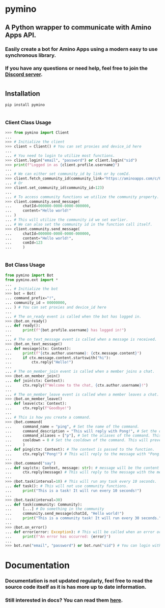 # pymino
## A Python wrapper to communicate with Amino Apps API.
### Easily create a bot for Amino Apps using a modern easy to use synchronous library.
### If you have any questions or need help, feel free to join the [Discord server](https://discord.gg/JMJpzpsMNJ).
#
## Installation
```bash
pip install pymino
```
#
### Client Class Usage
```python
>>> from pymino import Client
...
>>> # Initialize the client
>>> client = Client() # You can set proxies and device_id here
...
... # You need to login to utilize most functions.
>>> client.login("email", "password") or client.login("sid")
>>> print(f"Logged in as {client.profile.username}")
...
... # We can either set community_id by link or by comId.
>>> client.fetch_community_id(community_link="https://aminoapps.com/c/OnePiece")
... # Or
>>> client.set_community_id(community_id=123)
...
... # To access community functions we utilize the community property.
>>> client.community.send_message(
...     chatId=000000-0000-0000-000000,
...     content="Hello world!"
... )
... # This will utilize the community id we set earlier.
... # We can also set the community id in the function call itself.
>>> client.community.send_message(
...     chatId=000000-0000-0000-000000,
...     content="Hello world!",
...     comId=123
...     )
```
#
### Bot Class Usage
```python
from pymino import Bot
from pymino.ext import *
...
... # Initialize the bot
>>> bot = Bot(
... command_prefix="!",
... community_id = 00000000,
... ) # You can set proxies and device_id here
...
... # The on_ready event is called when the bot has logged in.
>>> @bot.on_ready()
... def ready():
...     print(f"{bot.profile.username} has logged in!")
...
... # The on_text_message event is called when a message is received.
>>> @bot.on_text_message()
... def message(ctx: Context):
...     print(f"{ctx.author.username}: {ctx.message.content}")
...     if ctx.message.content.startswith("hi"):
...         ctx.reply("Hello!")
...
... # The on_member_join event is called when a member joins a chat.
>>> @bot.on_member_join()
... def join(ctx: Context):
...     ctx.reply(f"Welcome to the chat, {ctx.author.username}!")
...
... # The on_member_leave event is called when a member leaves a chat.
>>> @bot.on_member_leave()
... def leave(ctx: Context):
...     ctx.reply(f"Goodbye!")
...
... # This is how you create a command.
>>> @bot.command(
...     command_name = "ping", # Set the name of the command.
...     command_description = "This will reply with Pong!", # Set the description of the command.
...     command_aliases = ["p"], # Set the aliases of the command. This will allow !p to be used as !ping.
...     cooldown = 0 # Set the cooldown of the command. This will prevent the command from being used for <cooldown> seconds.
...     )
... def ping(ctx: Context): # The context is passed to the function.
...     ctx.reply("Pong!") # This will reply to the message with "Pong!"
...
>>> @bot.command("say")
... def say(ctx: Context, message: str): # message will be the content message after the command.
...     ctx.reply(message) # This will reply to the message with the message argument.
...
>>> @bot.task(interval=10) # This will run any task every 10 seconds.
... def task(): # This will not use community functions.
...     print("This is a task! It will run every 10 seconds!")
...
>>> @bot.task(interval=30)
... def task(community: Community):
...     [...] # Do something in the community
...     community.send_message(chatId, "Hello world!")
...     print("This is a community task! It will run every 30 seconds.")
...
>>> @bot.on_error()
... def error(error: Exception): # This will be called when an error occurs.
...     print(f"An error has occurred: {error}")
...
>>> bot.run("email", "password") or bot.run("sid") # You can login with email and password or sid.

```

# Documentation

### Documentation is not updated regularly, feel free to read the source code itself as it is has more up to date information.

### Still interested in docs? You can read them [here](https://pymino.info/index.html).
#


